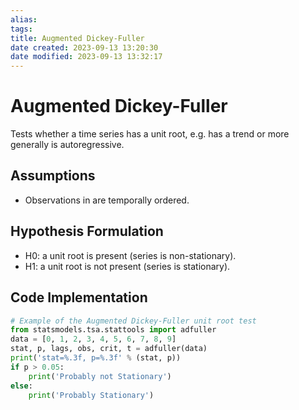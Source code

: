 ```yaml
---
alias: 
tags: 
title: Augmented Dickey-Fuller
date created: 2023-09-13 13:20:30
date modified: 2023-09-13 13:32:17
---
```


# Augmented Dickey-Fuller

Tests whether a time series has a unit root, e.g. has a trend or more generally is autoregressive.

## Assumptions

- Observations in are temporally ordered.

## Hypothesis Formulation

- H0: a unit root is present (series is non-stationary).
- H1: a unit root is not present (series is stationary).

## Code Implementation

```python
# Example of the Augmented Dickey-Fuller unit root test
from statsmodels.tsa.stattools import adfuller
data = [0, 1, 2, 3, 4, 5, 6, 7, 8, 9]
stat, p, lags, obs, crit, t = adfuller(data)
print('stat=%.3f, p=%.3f' % (stat, p))
if p > 0.05:
	print('Probably not Stationary')
else:
	print('Probably Stationary')
```